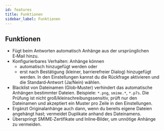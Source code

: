 ```yaml
---
id: features
title: Funktionen
sidebar_label: Funktionen
---
```


## Funktionen

- Fügt beim Antworten automatisch Anhänge aus der ursprünglichen E‑Mail hinzu.
- Konfigurierbares Verhalten: Anhänge können
  - automatisch hinzugefügt werden oder
  - erst nach Bestätigung (kleiner, barrierefreier Dialog) hinzugefügt werden.
    In den Einstellungen kannst du die Rückfrage aktivieren und die Standard‑Antwort (Ja/Nein) wählen.
- Blacklist von Dateinamen (Glob‑Muster) verhindert das automatische Anhängen bestimmter Dateien. Beispiele: `*.png`, `smime.*`, `*.p7s`.
  Die Prüfung ist nicht groß/kleinschreibungssensitiv, prüft nur den Dateinamen und akzeptiert ein Muster pro Zeile in den Einstellungen.
- Ergänzt Originalanhänge auch dann, wenn du bereits eigene Dateien angehängt hast; vermeidet Duplikate anhand des Dateinamens.
- Überspringt SMIME‑Zertifikate und Inline‑Bilder, um unnötige Anhänge zu vermeiden.
